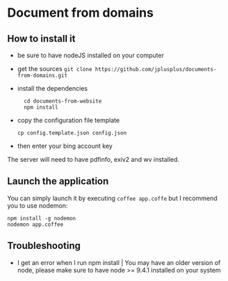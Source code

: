 # Document from domains
## How to install it 
- be sure to have nodeJS installed on your computer
- get the sources
  ```git clone https://github.com/jplusplus/documents-from-domains.git```
- install the dependencies

  ```
    cd documents-from-website
    npm install
  ```
- copy the configuration file template

  ```
  cp config.template.json config.json 
  ```
- then enter your bing account key 

The server will need to have pdfinfo, exiv2 and wv installed. 

## Launch the application
You can simply launch it by executing ```coffee app.coffe``` but I recommend you to use nodemon:
```
npm install -g nodemon
nodemon app.coffee
``` 

## Troubleshooting
- I get an error when I run npm install
  | You may have an older version of node, please make sure to have node >= 9.4.1 installed on your system

